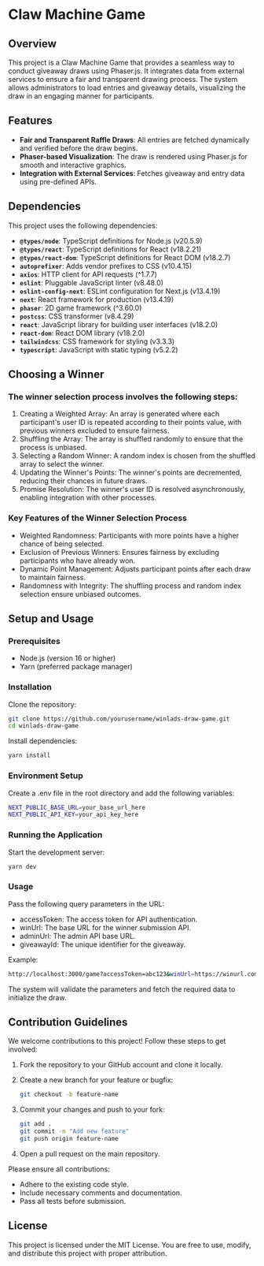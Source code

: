 # Claw Machine Game

## Overview

This project is a Claw Machine Game that provides a seamless way to conduct giveaway draws using Phaser.js. It integrates data from external services to ensure a fair and transparent drawing process. The system allows administrators to load entries and giveaway details, visualizing the draw in an engaging manner for participants.

## Features

- **Fair and Transparent Raffle Draws**: All entries are fetched dynamically and verified before the draw begins.
- **Phaser-based Visualization**: The draw is rendered using Phaser.js for smooth and interactive graphics.
- **Integration with External Services**: Fetches giveaway and entry data using pre-defined APIs.

## Dependencies

This project uses the following dependencies:

- **`@types/node`**: TypeScript definitions for Node.js (v20.5.9)  
- **`@types/react`**: TypeScript definitions for React (v18.2.21)  
- **`@types/react-dom`**: TypeScript definitions for React DOM (v18.2.7)  
- **`autoprefixer`**: Adds vendor prefixes to CSS (v10.4.15)  
- **`axios`**: HTTP client for API requests (^1.7.7)  
- **`eslint`**: Pluggable JavaScript linter (v8.48.0)  
- **`eslint-config-next`**: ESLint configuration for Next.js (v13.4.19)  
- **`next`**: React framework for production (v13.4.19)  
- **`phaser`**: 2D game framework (^3.60.0)  
- **`postcss`**: CSS transformer (v8.4.29)  
- **`react`**: JavaScript library for building user interfaces (v18.2.0)  
- **`react-dom`**: React DOM library (v18.2.0)  
- **`tailwindcss`**: CSS framework for styling (v3.3.3)  
- **`typescript`**: JavaScript with static typing (v5.2.2)  

## Choosing a Winner

### The winner selection process involves the following steps:

1. Creating a Weighted Array: An array is generated where each participant's user ID is repeated according to their points value, with previous winners excluded to ensure fairness.
2. Shuffling the Array: The array is shuffled randomly to ensure that the process is unbiased.
3. Selecting a Random Winner: A random index is chosen from the shuffled array to select the winner.
4. Updating the Winner's Points: The winner's points are decremented, reducing their chances in future draws.
5. Promise Resolution: The winner's user ID is resolved asynchronously, enabling integration with other processes.

### Key Features of the Winner Selection Process

- Weighted Randomness: Participants with more points have a higher chance of being selected.
- Exclusion of Previous Winners: Ensures fairness by excluding participants who have already won.
- Dynamic Point Management: Adjusts participant points after each draw to maintain fairness.
- Randomness with Integrity: The shuffling process and random index selection ensure unbiased outcomes.

## Setup and Usage

### Prerequisites

- Node.js (version 16 or higher)
- Yarn (preferred package manager)

### Installation

Clone the repository:
```bash
git clone https://github.com/yourusername/winlads-draw-game.git
cd winlads-draw-game
```
Install dependencies:
```bash
yarn install
```

### Environment Setup

Create a .env file in the root directory and add the following variables:

```bash
NEXT_PUBLIC_BASE_URL=your_base_url_here
NEXT_PUBLIC_API_KEY=your_api_key_here
```

### Running the Application

Start the development server:
```bash
yarn dev
```
### Usage

Pass the following query parameters in the URL:

- accessToken: The access token for API authentication.
- winUrl: The base URL for the winner submission API.
- adminUrl: The admin API base URL.
- giveawayId: The unique identifier for the giveaway.

Example:
```bash
http://localhost:3000/game?accessToken=abc123&winUrl=https://winurl.com&adminUrl=https://adminurl.com&giveawayId=12345
```
The system will validate the parameters and fetch the required data to initialize the draw.

## Contribution Guidelines

We welcome contributions to this project! Follow these steps to get involved:

1. Fork the repository to your GitHub account and clone it locally.
2. Create a new branch for your feature or bugfix:

   ```bash
   git checkout -b feature-name
   ```
3. Commit your changes and push to your fork:
   
   ```bash
   git add .
   git commit -m "Add new feature"
   git push origin feature-name
   ```
   
4. Open a pull request on the main repository.

Please ensure all contributions:

- Adhere to the existing code style.
- Include necessary comments and documentation.
- Pass all tests before submission.

## License

This project is licensed under the MIT License. You are free to use, modify, and distribute this project with proper attribution.

